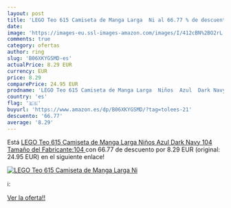 ```yaml
---
layout: post
title: 'LEGO Teo 615 Camiseta de Manga Larga  Ni al 66.77 % de descuento'
date: 
image: 'https://images-eu.ssl-images-amazon.com/images/I/412cBN%2BO2rL._SL200_.jpg'
comments: true
category: ofertas
author: ring
slug: 'B06XKYGSMD-es'
actualPrice: 8.29 EUR
currency: EUR
price: 8.29
comparePrice: 24.95 EUR
prodname: 'LEGO Teo 615 Camiseta de Manga Larga  Niños  Azul  Dark Navy   104  Tamaño del Fabricante:104 '
country: 'es'
flag: '🇪🇸'
buyurl: 'https://www.amazon.es/dp/B06XKYGSMD/?tag=tolees-21'
descuento: '66.77'
average: '8.29'
---
```


Está [LEGO Teo 615 Camiseta de Manga Larga  Niños  Azul  Dark Navy   104  Tamaño del Fabricante:104 ](https://www.amazon.es/dp/B06XKYGSMD/?tag=tolees-21) con 66.77 de descuento por 8.29 EUR (original: 24.95 EUR) en el siguiente enlace!

[![LEGO Teo 615 Camiseta de Manga Larga  Ni](https://images-eu.ssl-images-amazon.com/images/I/412cBN%2BO2rL._SL200_.jpg)](https://www.amazon.es/dp/B06XKYGSMD/?tag=tolees-21)

ℹ️:


[Ver la oferta!!](https://www.amazon.es/dp/B06XKYGSMD/?tag=tolees-21)
